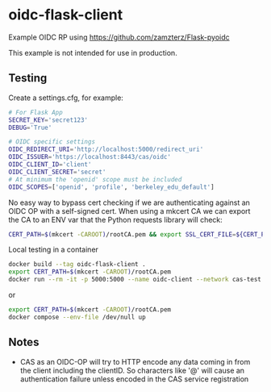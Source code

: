 # oidc-flask-client

Example OIDC RP using https://github.com/zamzterz/Flask-pyoidc

This example is not intended for use in production.

## Testing

Create a settings.cfg, for example:

```bash
# For Flask App
SECRET_KEY='secret123'
DEBUG='True'

# OIDC specific settings
OIDC_REDIRECT_URI='http://localhost:5000/redirect_uri'
OIDC_ISSUER='https://localhost:8443/cas/oidc'
OIDC_CLIENT_ID='client'
OIDC_CLIENT_SECRET='secret'
# At minimum the 'openid' scope must be included
OIDC_SCOPES=['openid', 'profile', 'berkeley_edu_default']
```

No easy way to bypass cert checking if we are authenticating against
an OIDC OP with a self-signed cert.  When using a mkcert CA we can
export the CA to an ENV var that the Python requests library will check:

```bash
CERT_PATH=$(mkcert -CAROOT)/rootCA.pem && export SSL_CERT_FILE=${CERT_PATH} && export REQUESTS_CA_BUNDLE=${CERT_PATH}
```

Local testing in a container

```bash
docker build --tag oidc-flask-client .
export CERT_PATH=$(mkcert -CAROOT)/rootCA.pem
docker run --rm -it -p 5000:5000 --name oidc-client --network cas-test -e SSL_CERT_FILE=/rootCA.pem -e REQUESTS_CA_BUNDLE=/rootCA.pem --volume ${PWD}/settings.cfg:/settings.cfg --volume $CERT_PATH:/rootCA.pem oidc-flask-client
```

or

```bash
export CERT_PATH=$(mkcert -CAROOT)/rootCA.pem
docker compose --env-file /dev/null up
```

## Notes

- CAS as an OIDC-OP will try to HTTP encode any data coming in from the client including the clientID.  So characters like '@' will cause an authentication failure unless encoded in the CAS service registration
